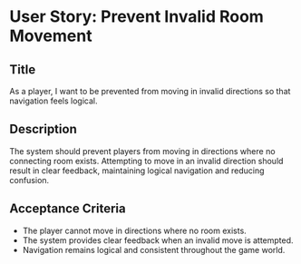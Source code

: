 
# User Story: Prevent Invalid Room Movement

## Title
As a player, I want to be prevented from moving in invalid directions so that navigation feels logical.

## Description
The system should prevent players from moving in directions where no connecting room exists. Attempting to move in an invalid direction should result in clear feedback, maintaining logical navigation and reducing confusion.

## Acceptance Criteria
- The player cannot move in directions where no room exists.
- The system provides clear feedback when an invalid move is attempted.
- Navigation remains logical and consistent throughout the game world.

